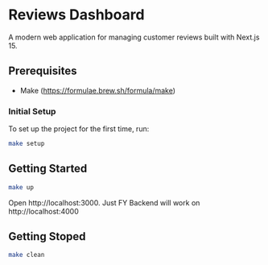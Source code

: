 # Reviews Dashboard

A modern web application for managing customer reviews built with Next.js 15.

## Prerequisites
- Make (https://formulae.brew.sh/formula/make)

### Initial Setup

To set up the project for the first time, run:

```bash
make setup
```

## Getting Started
```bash
make up
```

Open  http://localhost:3000.
Just FY Backend will work on  http://localhost:4000


## Getting Stoped
```bash
make clean
```
